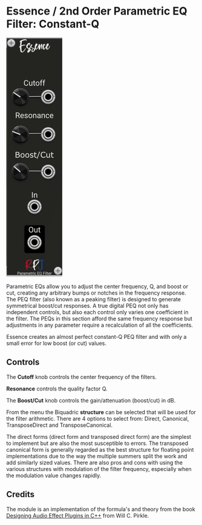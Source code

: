 # Essence / 2nd Order Parametric EQ Filter: Constant-Q <a name="essence"></a>
![essence image](./essence.png)

Parametric EQs allow you to adjust the center frequency, Q, and boost or cut, creating any arbitrary  bumps or notches in the frequency response. The PEQ filter (also known as a peaking filter) is designed  to generate symmetrical boost/cut responses. A true digital PEQ not only has independent controls,  but also each control only varies one coefficient in the filter. The PEQs in this section afford the same  frequency response but adjustments in any parameter require a recalculation of all the coefficients.

Essence creates an almost perfect constant-Q PEQ filter and with only a small error for low boost (or cut) values.

## Controls
The **Cutoff** knob controls the center frequency of the filters.

**Resonance** controls the quality factor Q.

The **Boost/Cut** knob controls the gain/attenuation (boost/cut) in dB.

From the menu the Biquadric **structure** can be selected that will be used for the filter arithmetic. There are 4 options to select from: Direct, Canonical, TransposeDirect and TransposeCanonical.

The direct forms (direct form and transposed direct form) are the simplest to implement but are also the  most susceptible to errors. The transposed canonical form is generally regarded as the best structure 
for floating point implementations due to the way the multiple summers split the work and add similarly sized values. There are also pros and cons with using the various structures with modulation  of the filter frequency, especially when the modulation value changes rapidly. 

## Credits
The module is an implementation of the formula's and theory from the book [Designing Audio Effect Plugins in C++](https://www.amazon.co.uk/Designing-Software-Synthesizer-Plugins-Audio/dp/0367510464) from Will C. Pirkle.